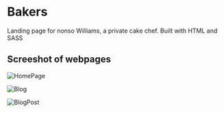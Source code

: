 # Bakers
Landing page for nonso Williams, a private cake chef. Built with HTML and SASS

 ## Screeshot of webpages

 ![HomePage](https://i.postimg.cc/NM7R6TrF/screencapture-127-0-0-1-5501-index-html-2022-05-24-13-26-56.png)

 ![Blog](https://i.postimg.cc/mDGQ1VkK/screencapture-127-0-0-1-5501-blog-html-2022-05-24-13-27-32.png)

 ![BlogPost](https://i.postimg.cc/CxXCSwgh/screencapture-127-0-0-1-5501-blog-post-html-2022-05-24-13-27-50.png)
